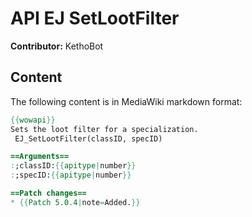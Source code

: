 # API EJ SetLootFilter

**Contributor:** KethoBot

## Content

The following content is in MediaWiki markdown format:

```mediawiki
{{wowapi}}
Sets the loot filter for a specialization.
 EJ_SetLootFilter(classID, specID)

==Arguments==
:;classID:{{apitype|number}}
:;specID:{{apitype|number}}

==Patch changes==
* {{Patch 5.0.4|note=Added.}}
```